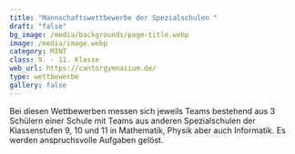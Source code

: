 ```yaml
---
title: "Mannschaftswettbewerbe der Spezialschulen "
draft: "false"
bg_image: /media/backgrounds/page-title.webp
image: /media/image.webp
category: MINT
class: 9. - 11. Klasse
web_url: https://cantorgymnasium.de/
type: wettbewerbe
gallery: false
---
```

Bei diesen Wettbewerben messen sich jeweils Teams bestehend aus 3 Schülern einer Schule mit Teams aus anderen Spezialschulen der Klassenstufen 9, 10 und 11 in Mathematik, Physik aber auch Informatik. Es werden anspruchsvolle Aufgaben gelöst.
